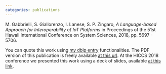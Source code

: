 ```yaml
---
categories: publications
---
```

[<i class="fas fa-file-pdf" aria-hidden="true"></i>](http://hdl.handle.net/10125/50603) [<i class="fas fa-quote-right" aria-hidden="true"></i>](https://dblp.uni-trier.de/rec/bibtex/conf/hicss/GabbrielliGLZ18)
M. Gabbrielli, S. Giallorenzo, I. Lanese, S. P. Zingaro, *A Language-based Approach for Interoperability of IoT Platforms* in Proceedings of the 51st Hawaii International Conference on System Sciences, 2018, pp. 5697 - 5706.

You can quote this work using [my dblp entry](https://dblp.uni-trier.de/pers/hd/z/Zingaro:Stefano_Pio) functionalities.
The PDF version of this publication is freely available [at this url](http://hdl.handle.net/10125/50603).
At the HICCS 2018 conference we presented this work using a deck of slides, available [at this link]().
